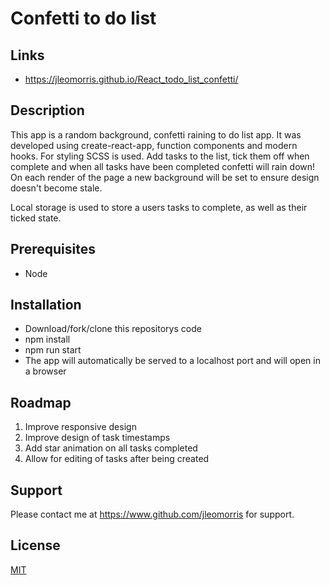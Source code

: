 # Confetti to do list

## Links
* https://jleomorris.github.io/React_todo_list_confetti/

## Description
<p>This app is a random background, confetti raining to do list app. It was developed using create-react-app, function components and modern hooks. For styling SCSS is used.
Add tasks to the list, tick them off when complete and when all tasks have been completed confetti will rain down! On each render of the page a new background will be set
to ensure design doesn't become stale.</p>

<p>Local storage is used to store a users tasks to complete, as well as their ticked state.</p>

## Prerequisites
<ul>
  <li>Node</li>
</ul>

## Installation
<ul>
  <li>Download/fork/clone this repositorys code</li>
  <li>npm install</li>
  <li>npm run start</li>
  <li>The app will automatically be served to a localhost port and will open in a browser</li>
</ul>

## Roadmap
<ol>
  <li>Improve responsive design</li>
  <li>Improve design of task timestamps</li>
  <li>Add star animation on all tasks completed</li>
  <li>Allow for editing of tasks after being created</li>
</ol>

## Support
Please contact me at https://www.github.com/jleomorris for support.

## License
[MIT](https://choosealicense.com/licenses/mit/)
